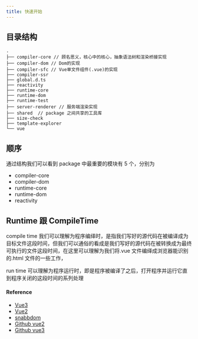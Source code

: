 ```yaml
---
title: 快速开始
---
```


## 目录结构

```
.
├── compiler-core // 顾名思义，核心中的核心，抽象语法树和渲染桥接实现
├── compiler-dom // Dom的实现
├── compiler-sfc // Vue单文件组件(.vue)的实现
├── compiler-ssr
├── global.d.ts
├── reactivity
├── runtime-core
├── runtime-dom
├── runtime-test
├── server-renderer // 服务端渲染实现
├── shared  // package 之间共享的工具库
├── size-check
├── template-explorer
└── vue
```

## 顺序

通过结构我们可以看到 package 中最重要的模块有 5 个，分别为

- compiler-core
- compiler-dom
- runtime-core
- runtime-dom
- reactivity

## Runtime 跟 CompileTime

compile time 我们可以理解为程序编绎时，是指我们写好的源代码在被编译成为目标文件这段时间，但我们可以通俗的看成是我们写好的源代码在被转换成为最终可执行的文件这段时间，在这里可以理解为我们将.vue 文件编绎成浏览器能识别的.html 文件的一些工作，

run time 可以理解为程序运行时，即是程序被编译了之后，打开程序并运行它直到程序关闭的这段时间的系列处理

#### Reference

- [Vue3](https://vue3js.cn/start/)
- [Vue2](https://vue-js.com/learn-vue/start/#_1-%E5%89%8D%E8%A8%80)
- [snabbdom](https://github.com/snabbdom/snabbdom)
- [Github vue2](https://github.com/vuejs/vue/blob/dev/src/compiler/parser/index.js)
- [Github vue3](https://github.com/vuejs/vue-next/blob/master/packages/compiler-core/src/parse.ts)

